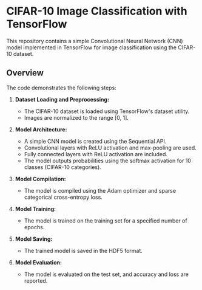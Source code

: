 # CIFAR-10 Image Classification with TensorFlow

This repository contains a simple Convolutional Neural Network (CNN) model implemented in TensorFlow for image classification using the CIFAR-10 dataset.

## Overview

The code demonstrates the following steps:

1. **Dataset Loading and Preprocessing:**
   - The CIFAR-10 dataset is loaded using TensorFlow's dataset utility.
   - Images are normalized to the range [0, 1].

2. **Model Architecture:**
   - A simple CNN model is created using the Sequential API.
   - Convolutional layers with ReLU activation and max-pooling are used.
   - Fully connected layers with ReLU activation are included.
   - The model outputs probabilities using the softmax activation for 10 classes (CIFAR-10 categories).

3. **Model Compilation:**
   - The model is compiled using the Adam optimizer and sparse categorical cross-entropy loss.

4. **Model Training:**
   - The model is trained on the training set for a specified number of epochs.

5. **Model Saving:**
   - The trained model is saved in the HDF5 format.

6. **Model Evaluation:**
   - The model is evaluated on the test set, and accuracy and loss are reported.




